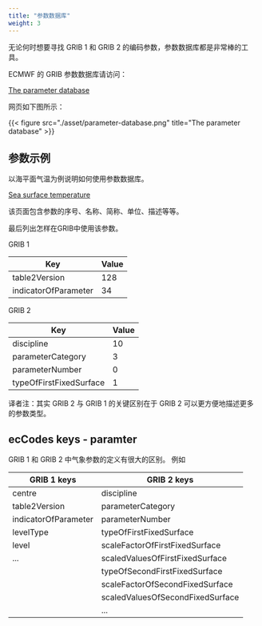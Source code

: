 ```yaml
---
title: "参数数据库"
weight: 3
---
```


无论何时想要寻找 GRIB 1 和 GRIB 2 的编码参数，参数数据库都是非常棒的工具。

ECMWF 的 GRIB 参数数据库请访问：

[The parameter database](https://apps.ecmwf.int/codes/grib/param-db)

网页如下图所示：

{{< figure src="./asset/parameter-database.png" 
    title="The parameter database" >}}

## 参数示例

以海平面气温为例说明如何使用参数数据库。

[Sea surface temperature](https://apps.ecmwf.int/codes/grib/param-db?id=34)

该页面包含参数的序号、名称、简称、单位、描述等等。

最后列出怎样在GRIB中使用该参数。

GRIB 1

Key | Value
---|---
table2Version | 128
indicatorOfParameter | 34

GRIB 2

Key | Value 
---|---
discipline | 10
parameterCategory | 3
parameterNumber | 0
typeOfFirstFixedSurface | 1

译者注：其实 GRIB 2 与 GRIB 1 的关键区别在于 GRIB 2 可以更方便地描述更多的参数类型。

## ecCodes keys - paramter

GRIB 1 和 GRIB 2 中气象参数的定义有很大的区别。
例如

GRIB 1 keys | GRIB 2 keys
------------|------------
centre | discipline
table2Version | parameterCategory
indicatorOfParameter | parameterNumber
levelType | typeOfFirstFixedSurface
level | scaleFactorOfFirstFixedSurface
...  | scaledValuesOfFirstFixedSurface
|    | typeOfSecondFirstFixedSurface
|    | scaleFactorOfSecondFixedSurface
|    | scaledValuesOfSecondFixedSurface
|    | ...